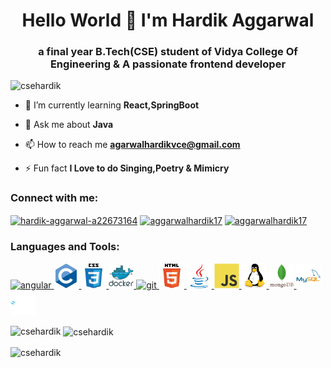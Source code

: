 <h1 align="center">Hello World 👋 I'm Hardik Aggarwal</h1>
<h3 align="center">a final year B.Tech(CSE) student of Vidya College Of Engineering & A passionate frontend developer</h3>

<p align="left"> <img src="https://komarev.com/ghpvc/?username=csehardik&label=Profile%20views&color=0e75b6&style=flat" alt="csehardik" /> </p>

- 🌱 I’m currently learning **React,SpringBoot**

- 💬 Ask me about **Java**

- 📫 How to reach me **agarwalhardikvce@gmail.com**

- ⚡ Fun fact **I Love to do Singing,Poetry & Mimicry**

<h3 align="left">Connect with me:</h3>
<p align="left">
<a href="https://linkedin.com/in/hardik-aggarwal-a22673164" target="blank"><img align="center" src="https://raw.githubusercontent.com/rahuldkjain/github-profile-readme-generator/master/src/images/icons/Social/linked-in-alt.svg" alt="hardik-aggarwal-a22673164" height="30" width="40" /></a>
<a href="https://www.leetcode.com/aggarwalhardik17" target="blank"><img align="center" src="https://raw.githubusercontent.com/rahuldkjain/github-profile-readme-generator/master/src/images/icons/Social/leet-code.svg" alt="aggarwalhardik17" height="30" width="40" /></a>
<a href="https://auth.geeksforgeeks.org/user/aggarwalhardik17" target="blank"><img align="center" src="https://raw.githubusercontent.com/rahuldkjain/github-profile-readme-generator/master/src/images/icons/Social/geeks-for-geeks.svg" alt="aggarwalhardik17" height="50" width="40" /></a>
</p>

<h3 align="left">Languages and Tools:</h3>
<p align="left"> <a href="https://angular.io" target="_blank" rel="noreferrer"> <img src="https://angular.io/assets/images/logos/angular/angular.svg" alt="angular" width="40" height="40"/> </a> <a href="https://www.cprogramming.com/" target="_blank" rel="noreferrer"> <img src="https://raw.githubusercontent.com/devicons/devicon/master/icons/c/c-original.svg" alt="c" width="40" height="40"/> </a> <a href="https://www.w3schools.com/css/" target="_blank" rel="noreferrer"> <img src="https://raw.githubusercontent.com/devicons/devicon/master/icons/css3/css3-original-wordmark.svg" alt="css3" width="40" height="40"/> </a> <a href="https://www.docker.com/" target="_blank" rel="noreferrer"> <img src="https://raw.githubusercontent.com/devicons/devicon/master/icons/docker/docker-original-wordmark.svg" alt="docker" width="40" height="40"/> </a> <a href="https://git-scm.com/" target="_blank" rel="noreferrer"> <img src="https://www.vectorlogo.zone/logos/git-scm/git-scm-icon.svg" alt="git" width="40" height="40"/> </a> <a href="https://www.w3.org/html/" target="_blank" rel="noreferrer"> <img src="https://raw.githubusercontent.com/devicons/devicon/master/icons/html5/html5-original-wordmark.svg" alt="html5" width="40" height="40"/> </a> <a href="https://www.java.com" target="_blank" rel="noreferrer"> <img src="https://raw.githubusercontent.com/devicons/devicon/master/icons/java/java-original.svg" alt="java" width="40" height="40"/> </a> <a href="https://developer.mozilla.org/en-US/docs/Web/JavaScript" target="_blank" rel="noreferrer"> <img src="https://raw.githubusercontent.com/devicons/devicon/master/icons/javascript/javascript-original.svg" alt="javascript" width="40" height="40"/> </a> <a href="https://www.linux.org/" target="_blank" rel="noreferrer"> <img src="https://raw.githubusercontent.com/devicons/devicon/master/icons/linux/linux-original.svg" alt="linux" width="40" height="40"/> </a> <a href="https://www.mongodb.com/" target="_blank" rel="noreferrer"> <img src="https://raw.githubusercontent.com/devicons/devicon/master/icons/mongodb/mongodb-original-wordmark.svg" alt="mongodb" width="40" height="40"/> </a> <a href="https://www.mysql.com/" target="_blank" rel="noreferrer"> <img src="https://raw.githubusercontent.com/devicons/devicon/master/icons/mysql/mysql-original-wordmark.svg" alt="mysql" width="40" height="40"/> </a> <a href="https://www.tailwindcss.com/" target="_blank" rel="noreferrer"> <img src="https://raw.githubusercontent.com/devicons/devicon/master/icons/tailwindcss/tailwindcss-original-wordmark.svg" alt="tailwindcss" width="40" height="40"/> </a> </p>

<p><img align="left" src="https://github-readme-stats.vercel.app/api/top-langs?username=csehardik&show_icons=true&locale=en&layout=compact" alt="csehardik" /></p>

<p>&nbsp;<img align="center" src="https://github-readme-stats.vercel.app/api?username=csehardik&show_icons=true&locale=en" alt="csehardik" /></p>

<p><img align="center" src="https://github-readme-streak-stats.herokuapp.com/?user=csehardik&" alt="csehardik" /></p>
